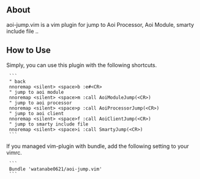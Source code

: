 ## About

aoi-jump.vim is a vim plugin for jump to Aoi Processor, Aoi Module, smarty include file ..

## How to Use

Simply, you can use this plugin with the following shortcuts.

     ```
     " back
     nnoremap <silent> <space>b :e#<CR>
     " jump to aoi module
     nnoremap <silent> <space>m :call AoiModuleJump(<CR>)
     " jump to aoi processor
     nnoremap <silent> <space>p :call AoiProcessorJump(<CR>)
     " jump to aoi client
     nnoremap <silent> <space>f :call AoiClientJump(<CR>)
     " jump to smarty include file
     nnoremap <silent> <space>i :call SmartyJump(<CR>)
     ```

If you managed vim-plugin with bundle, add the following setting to your vimrc.

     ```
     Bundle 'watanabe0621/aoi-jump.vim'
     ```

